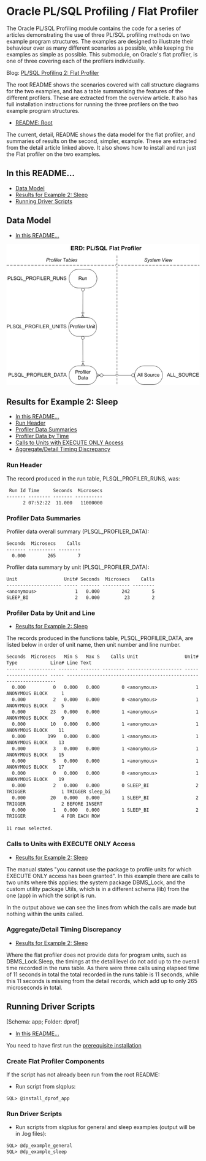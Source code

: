 # Oracle PL/SQL Profiling / Flat Profiler

The Oracle PL/SQL Profiling module contains the code for a series of articles demonstrating the use of three PL/SQL profiling methods on two example program structures. The examples are designed to illustrate their behaviour over as many different scenarios as possible, while keeping the examples as simple as possible. This submodule, on Oracle's flat profiler, is one of three covering each of the profilers individually.

Blog: [PL/SQL Profiling 2: Flat Profiler](http://aprogrammerwrites.eu/?p=2867)

The root README shows the scenarios covered with call structure diagrams for the two examples, and has a table summarising the features of the different profilers. These are extracted from the overview article. It also has full installation instructions for running the three profilers on the two example program structures.

- [README: Root](../README.md)

The current, detail, README shows the data model for the flat profiler, and summaries of results on the second, simpler, example. These are extracted from the detail article linked above. It also shows how to install and run just the Flat profiler on the two examples.

## In this README...
- [Data Model](https://github.com/BrenPatF/plsql_profiling/blob/master/dprof/README_HP.md#Data-Model)
- [Results for Example 2: Sleep](https://github.com/BrenPatF/plsql_profiling/blob/master/dprof/README_DP.md#Results-for-Example-2-Sleep)
- [Running Driver Scripts](https://github.com/BrenPatF/plsql_profiling/blob/master/dprof/README_DP.md#running-driver-script)

## Data Model
- [In this README...](https://github.com/BrenPatF/plsql_profiling/blob/master/dprof/README_DP.md#in-this-readme)

<img src="plsql_profiling - DP ERD.png">

## Results for Example 2: Sleep
- [In this README...](https://github.com/BrenPatF/plsql_profiling/blob/master/dprof/README_DP.md#in-this-readme)
- [Run Header](https://github.com/BrenPatF/plsql_profiling/blob/master/dprof/README_DP.md#Run-Header)
- [Profiler Data Summaries](https://github.com/BrenPatF/plsql_profiling/blob/master/dprof/README_DP.md#Profiler-Data-Summaries)
- [Profiler Data by Time](https://github.com/BrenPatF/plsql_profiling/blob/master/dprof/README_DP.md#Profiler-Data-by-Time)
- [Calls to Units with EXECUTE ONLY Access](https://github.com/BrenPatF/plsql_profiling/blob/master/dprof/README_DP.md#Calls-to-Units-with-EXECUTE-ONLY-Access)
- [Aggregate/Detail Timing Discrepancy](https://github.com/BrenPatF/plsql_profiling/blob/master/dprof/README_DP.md#Aggregate-Detail-Timing-Discrepancy)

### Run Header

The record produced in the run table, PLSQL_PROFILER_RUNS, was:

     Run Id Time     Seconds  Microsecs
    ------- -------- ------- ----------
          2 07:52:22  11.000   11000000

### Profiler Data Summaries
Profiler data overall summary (PLSQL_PROFILER_DATA):

    Seconds  Microsecs    Calls
    ------- ---------- --------
      0.000        265        7

Profiler data summary by unit (PLSQL_PROFILER_DATA):

    Unit                 Unit# Seconds  Microsecs    Calls
    -------------------- ----- ------- ---------- --------
    <anonymous>              1   0.000        242        5
    SLEEP_BI                 2   0.000         23        2

### Profiler Data by Unit and Line
- [Results for Example 2: Sleep](https://github.com/BrenPatF/plsql_profiling/blob/master/dprof/README_DP.md#Results-for-Example-2-Sleep)

The records produced in the functions table, PLSQL_PROFILER_DATA, are listed below in order of unit name, then unit number and line number. 

    Seconds  Microsecs   Min S   Max S    Calls Unit                 Unit# Type            Line# Line Text
    ------- ---------- ------- ------- -------- -------------------- ----- --------------- ----- ------------------------------------------------------------------
      0.000          0   0.000   0.000        0 <anonymous>              1 ANONYMOUS BLOCK     1
      0.000          2   0.000   0.000        0 <anonymous>              1 ANONYMOUS BLOCK     5
      0.000         23   0.000   0.000        1 <anonymous>              1 ANONYMOUS BLOCK     9
      0.000         10   0.000   0.000        1 <anonymous>              1 ANONYMOUS BLOCK    11
      0.000        199   0.000   0.000        1 <anonymous>              1 ANONYMOUS BLOCK    13
      0.000          3   0.000   0.000        1 <anonymous>              1 ANONYMOUS BLOCK    15
      0.000          5   0.000   0.000        1 <anonymous>              1 ANONYMOUS BLOCK    17
      0.000          0   0.000   0.000        0 <anonymous>              1 ANONYMOUS BLOCK    19
      0.000          2   0.000   0.000        0 SLEEP_BI                 2 TRIGGER             1 TRIGGER sleep_bi
      0.000         20   0.000   0.000        1 SLEEP_BI                 2 TRIGGER             2 BEFORE INSERT
      0.000          1   0.000   0.000        1 SLEEP_BI                 2 TRIGGER             4 FOR EACH ROW
    
    11 rows selected.

### Calls to Units with EXECUTE ONLY Access
- [Results for Example 2: Sleep](https://github.com/BrenPatF/plsql_profiling/blob/master/dprof/README_DP.md#Results-for-Example-2-Sleep)

The manual states "you cannot use the package to profile units for which EXECUTE ONLY access has been granted". In this example there are calls to two units where this applies: the system package DBMS_Lock, and the custom utility package Utils, which is in a different schema (lib) from the one (app) in which the script is run.

In the output above we can see the lines from which the calls are made but nothing within the units called.

### Aggregate/Detail Timing Discrepancy
- [Results for Example 2: Sleep](https://github.com/BrenPatF/plsql_profiling/blob/master/dprof/README_DP.md#Results-for-Example-2-Sleep)

Where the flat profiler does not provide data for program units, such as DBMS_Lock.Sleep, the timings at the detail level do not add up to the overall time recorded in the runs table. As there were three calls using elapsed time of 11 seconds in total the total recorded in the runs table is 11 seconds, while this 11 seconds is missing from the detail records, which add up to only 265 microseconds in total.

## Running Driver Scripts
[Schema: app; Folder: dprof]
- [In this README...](https://github.com/BrenPatF/plsql_profiling/blob/master/dprof/README_DP.md#in-this-readme)

You need to have first run the [prerequisite installation](..\README.md#installation)

 ### Create Flat Profiler Components
If the script has not already been run from the root README:
- Run script from slqplus:
```
SQL> @install_dprof_app
```

### Run Driver Scripts
- Run scripts from slqplus for general and sleep examples (output will be in .log files):
```
SQL> @dp_example_general
SQL> @dp_example_sleep
```

